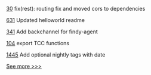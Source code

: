 
[30](https://github.com/hyperledger/aries-framework-javascript-ext/pull/30) fix(rest): routing fix and moved cors to dependencies

[631](https://github.com/hyperledger/fabric-private-chaincode/pull/631) Updated helloworld readme

[341](https://github.com/hyperledger/aries-agent-test-harness/pull/341) Add backchannel for findy-agent

[104](https://github.com/hyperledger-labs/fabric-token-sdk/pull/104) export TCC functions

[1445](https://github.com/hyperledger/iroha/pull/1445) Add optional nightly tags with date


[See more >>>](https://start-here.hyperledger.org/pull-requests)
